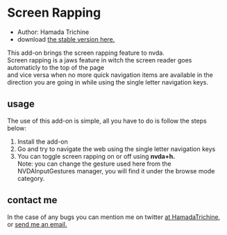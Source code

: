 # Screen Rapping

* Author: Hamada Trichine
* download [the stable version here.][1]

This add-on brings the screen rapping feature to nvda.  
Screen rapping is a jaws feature in witch the screen reader goes automaticly to the top of the page  
and vice versa when no more quick navigation items are available in the direction you are going in while using   the single letter navigation keys.

## usage

The use of this add-on is simple, all you have to do is follow the steps below:  

 1. Install the add-on
 2. Go and try to navigate the web using the single letter navigation keys
 3. You can toggle screen rapping on or off using **nvda+h.**  
  Note: you can change the gesture used here from the NVDAInputGestures manager, you will find it under the browse mode category.
  
## contact me

In the case of any bugs you can mention me on twitter [at HamadaTrichine](https://twitter.com/hamadatrichine), or [send me an email.](mailto:hamadalog25@gmail.com)

[1]: https://github.com/hamadatrichine/nvda-screen-rapping/releases/download/v1.3/screenRapping-1.3.nvda-addon
